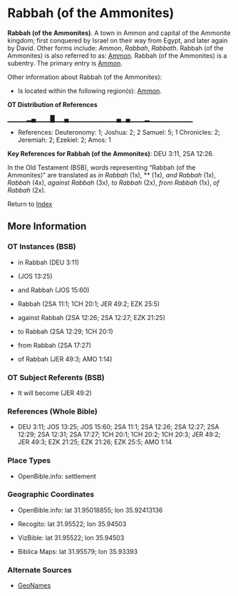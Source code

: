 # Rabbah (of the Ammonites)
**Rabbah (of the Ammonites)**. 
A town in Ammon and capital of the Ammonite kingdom; first conquered by Israel on their way from Egypt, and later again by David. 
Other forms include: 
*Ammon*, *Rabbah*, *Rabbath*. 
Rabbah (of the Ammonites) is also referred to as: 
[Ammon](Ammon.md). 
Rabbah (of the Ammonites) is a subentry. The primary entry is 
[Ammon](Ammon.md). 




Other information about Rabbah (of the Ammonites):


* Is located within the following region(s): 
[Ammon](Ammon.md). 


**OT Distribution of References**

▁▁▁▁▂▄▁▁▁█▁▁▄▁▁▁▁▁▁▁▁▁▁▄▁▄▁▁▁▂▁▁▁▁▁▁▁▁▁
* References: Deuteronomy: 1; Joshua: 2; 2 Samuel: 5; 1 Chronicles: 2; Jeremiah: 2; Ezekiel: 2; Amos: 1



**Key References for Rabbah (of the Ammonites)**: 
DEU 3:11, 2SA 12:26. 


In the Old Testament (BSB), words representing “Rabbah (of the Ammonites)” are translated as 
*in Rabbah* (1x), ** (1x), *and Rabbah* (1x), *Rabbah* (4x), *against Rabbah* (3x), *to Rabbah* (2x), *from Rabbah* (1x), *of Rabbah* (2x). 




Return to [Index](00-Index.md)

## More Information

### OT Instances (BSB)

* in Rabbah (DEU 3:11)

*  (JOS 13:25)

* and Rabbah (JOS 15:60)

* Rabbah (2SA 11:1; 1CH 20:1; JER 49:2; EZK 25:5)

* against Rabbah (2SA 12:26; 2SA 12:27; EZK 21:25)

* to Rabbah (2SA 12:29; 1CH 20:1)

* from Rabbah (2SA 17:27)

* of Rabbah (JER 49:3; AMO 1:14)



### OT Subject Referents (BSB)

* It will become (JER 49:2)



### References (Whole Bible)

* DEU 3:11; JOS 13:25; JOS 15:60; 2SA 11:1; 2SA 12:26; 2SA 12:27; 2SA 12:29; 2SA 12:31; 2SA 17:27; 1CH 20:1; 1CH 20:2; 1CH 20:3; JER 49:2; JER 49:3; EZK 21:25; EZK 21:26; EZK 25:5; AMO 1:14


### Place Types

* OpenBible.info: settlement



### Geographic Coordinates

* OpenBible.info: lat 31.95018855; lon 35.92413136

* Recogito: lat 31.95522; lon 35.94503

* VizBible: lat 31.95522; lon 35.94503

* Biblica Maps: lat 31.95579; lon 35.93393



### Alternate Sources

* [GeoNames](http://sws.geonames.org/250441)



